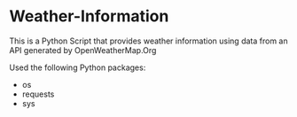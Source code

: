 # Weather-Information

This is a Python Script that provides weather information using data from an API generated by OpenWeatherMap.Org

Used the following Python packages:
- os
- requests
- sys 
